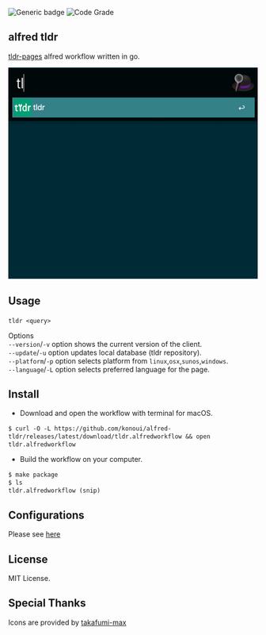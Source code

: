 ![Generic badge](https://github.com/konoui/alfred-tldr/workflows/test/badge.svg)
![Code Grade](https://www.code-inspector.com/project/20715/status/svg)

## alfred tldr

[tldr-pages](https://github.com/tldr-pages/tldr) alfred workflow written in go.

![alfred-tldr](./alfred-tldr.gif)

## Usage

`tldr <query>`

Options  
`--version`/`-v` option shows the current version of the client.  
`--update`/`-u` option updates local database (tldr repository).  
`--platform`/`-p` option selects platform from `linux`,`osx`,`sunos`,`windows`.  
`--language`/`-L` option selects preferred language for the page.

## Install

- Download and open the workflow with terminal for macOS.

```
$ curl -O -L https://github.com/konoui/alfred-tldr/releases/latest/download/tldr.alfredworkflow && open tldr.alfredworkflow
```

- Build the workflow on your computer.

```
$ make package
$ ls
tldr.alfredworkflow (snip)
```

## Configurations

Please see [here](./doc/CONFIGURATION.md)

## License

MIT License.

## Special Thanks

Icons are provided by [takafumi-max](https://github.com/takafumi-max)
